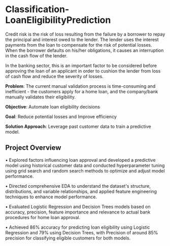 # Classification-LoanEligibilityPrediction

Credit risk is the risk of loss resulting from the failure by a borrower to repay the principal and interest owed to the lender. The lender uses the interest payments from the loan to compensate for the risk of potential losses. When the borrower defaults on his/her obligations, it causes an interruption in the cash flow of the lender.

In the banking sector, this is an important factor to be considered before approving the loan of an applicant in order to cushion the lender from loss of cash flow and reduce the severity of losses.

**Problem**: The current manual validation process is time-consuming and inefficient -  the customers apply for a home loan, and the company/bank manually validates their eligibility.

**Objective**: Automate loan eligibility decisions

**Goal**: Reduce potential losses and Improve efficiency

**Solution Approach**: Leverage past customer data to train a predictive model.

<h2>Project Overview</h2>

•	Explored factors influencing loan approval and developed a predictive model using historical customer data and conducted hyperparameter tuning using grid search and random search methods to optimize and adjust model performance.

•	Directed comprehensive EDA to understand the dataset's structure, distributions, and variable relationships, and applied feature engineering techniques to enhance model performance. 

•	Evaluated Logistic Regression and Decision Trees models based on accuracy, precision, feature importance and relevance to actual bank procedures for home loan approval. 

•	Achieved 86% accuracy for predicting loan eligibility using Logistic Regression and 79% using Decision Trees, with Precision of around 85% precision for classifying eligible customers for both models.
